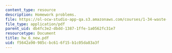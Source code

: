 ```yaml
---
content_type: resource
description: Homework problems.
file: https://ol-ocw-studio-app-qa.s3.amazonaws.com/courses/1-34-waste-containment-and-remediation-technology-spring-2004/f5642a90985cbc616f15b1c05da83a3f_hw_6_new.pdf
file_type: application/pdf
parent_uid: db4fc3e2-dbdd-1387-1ffe-1a0562fc31e7
resourcetype: Document
title: hw_6_new.pdf
uid: f5642a90-985c-bc61-6f15-b1c05da83a3f
---
```

